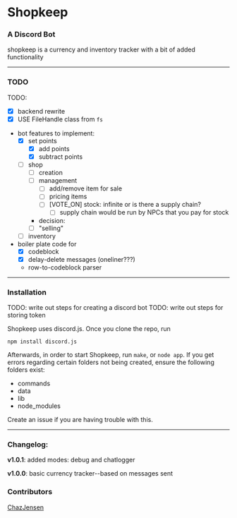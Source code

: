 # Shopkeep

### A Discord Bot

shopkeep is a currency and inventory tracker with a bit of added functionality


---


### TODO

TODO:
- [x] backend rewrite
- [x] USE FileHandle class from `fs`
- bot features to implement:
  - [x] set points
    - [x] add points
    - [x] subtract points
  - [ ] shop
    - [ ] creation
    - [ ] management
      - [ ] add/remove item for sale
      - [ ] pricing items
      - [ ] [VOTE_ON] stock: infinite or is there a supply chain?
        - [ ] supply chain would be run by NPCs that you pay for stock
	- decision: 
    - [ ] "selling"
  - [ ] inventory
- boiler plate code for
  - [x] codeblock
  - [x] delay-delete messages (oneliner???)
  * row-to-codeblock parser


---


### Installation

TODO: write out steps for creating a discord bot
TODO: write out steps for storing token

Shopkeep uses discord.js. Once you clone the repo, run

```
npm install discord.js
```

Afterwards, in order to start Shopkeep, run `make`, or `node app`.
If you get errors regarding certain folders not being created, ensure
the following folders exist:

- commands
- data
- lib
- node_modules

Create an issue if you are having trouble with this.


---


### Changelog:

**v1.0.1**: added modes: debug and chatlogger

**v1.0.0**: basic currency tracker--based on messages sent


### Contributors

[ChazJensen](github.com/ChazJensen)
